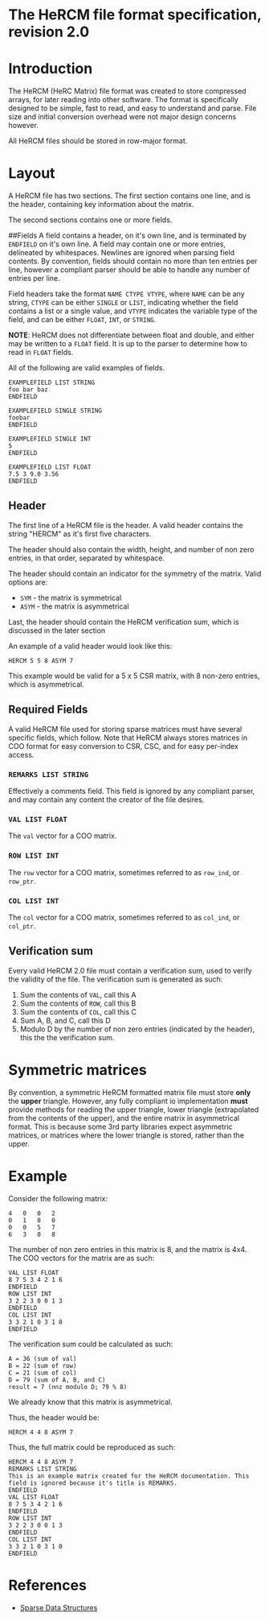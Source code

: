 # The HeRCM file format specification, revision 2.0
# Introduction
The HeRCM (HeRC Matrix) file format was created to store compressed arrays, for later reading into other software. The format is specifically designed to be simple, fast to read, and easy to understand and parse. File size and initial conversion overhead were not major design concerns however. 

All HeRCM files should be stored in row-major format. 

# Layout
A HeRCM file has two sections. The first section contains one line, and is the header, containing key information about the matrix. 

The second sections contains one or more fields. 

##Fields 
A field contains a header, on it's own line, and is terminated by `ENDFIELD` on it's own line. A field may contain one or more entries, delineated by whitespaces. Newlines are ignored when parsing field contents. By convention, fields should contain no more than ten entries per line, however a compliant parser should be able to handle any number of entries per line. 

Field headers take the format `NAME CTYPE VTYPE`, where `NAME` can be any string, `CTYPE` can be either `SINGLE` or `LIST`, indicating whether the field contains a list or a single value, and `VTYPE` indicates the variable type of the field, and can be either `FLOAT`, `INT`, or `STRING`. 

**NOTE**: HeRCM does not differentiate between float and double, and either may be written to a `FLOAT` field. It is up to the parser to determine how to read in `FLOAT` fields. 

All of the following are valid examples of fields. 
```
EXAMPLEFIELD LIST STRING
foo bar baz
ENDFIELD
```
```
EXAMPLEFIELD SINGLE STRING
foobar
ENDFIELD
```
```
EXAMPLEFIELD SINGLE INT
5
ENDFIELD
```
```
EXAMPLEFIELD LIST FLOAT 
7.5 3 9.0 3.56
ENDFIELD
```

## Header
The first line of a HeRCM file is the header. A valid header contains the string "HERCM" as it's first five characters. 

The header should also contain the width, height, and number of non zero entries, in that order, separated by whitespace. 

The header should contain an indicator for the symmetry of the matrix. Valid options are: 

* `SYM` - the matrix is symmetrical
* `ASYM` - the matrix is asymmetrical

Last, the header should contain the HeRCM verification sum, which is discussed in the later section

An example of a valid header would look like this: 
```
HERCM 5 5 8 ASYM 7
```

This example would be valid for a 5 x 5 CSR matrix, with 8 non-zero entries, which is asymmetrical.  

## Required Fields 
A valid HeRCM file used for storing sparse matrices must have several specific fields, which follow. Note that HeRCM always stores matrices in COO format for easy conversion to CSR, CSC, and for easy per-index access. 

### `REMARKS LIST STRING` 
Effectively a comments field. This field is ignored by any compliant parser, and may contain any content the creator of the file desires. 

### `VAL LIST FLOAT`
The `val` vector for a COO matrix. 

### `ROW LIST INT`
The `row` vector for a COO matrix, sometimes referred to as `row_ind`, or `row_ptr`. 

### `COL LIST INT`
The `col` vector for a COO matrix, sometimes referred to as `col_ind`, or `col_ptr`. 

## Verification sum
Every valid HeRCM 2.0 file must contain a verification sum, used to verify the validity of the file. The verification sum is generated as such: 

1. Sum the contents of `VAL`, call this A
2. Sum the contents of `ROW`, call this B
3. Sum the contents of `COL`, call this C 
4. Sum A, B, and C, call this D 
4. Modulo D by the number of non zero entries (indicated by the header), this the the verification sum. 

# Symmetric matrices 
By convention, a symmetric HeRCM formatted matrix file must store **only** the **upper** triangle. However, any fully compliant io implementation **must** provide methods for reading the upper triangle, lower triangle (extrapolated from the contents of the upper), and the entire matrix in asymmetrical format. This is because some 3rd party libraries expect asymmetric matrices, or matrices where the lower triangle is stored, rather than the upper. 

# Example 
Consider the following matrix: 


```
4	0	0	2
0	1	0	0
0	0	5	7
6	3	0	8
```

The number of non zero entries in this matrix is 8, and the matrix is 4x4. The COO vectors for the matrix are as such:

```
VAL LIST FLOAT
8 7 5 3 4 2 1 6
ENDFIELD
ROW LIST INT
3 2 2 3 0 0 1 3
ENDFIELD
COL LIST INT
3 3 2 1 0 3 1 0 
ENDFIELD
```

The verification sum could be calculated as such: 
```
A = 36 (sum of val)
B = 22 (sum of row)
C = 21 (sum of col)
D = 79 (sum of A, B, and C)
result = 7 (nnz modulo D; 79 % 8)
```

We already know that this matrix is asymmetrical. 

Thus, the header would be: 

`HERCM 4 4 8 ASYM 7`

Thus, the full matrix could be reproduced as such: 
```
HERCM 4 4 8 ASYM 7 
REMARKS LIST STRING
This is an example matrix created for the HeRCM documentation. This field is ignored because it's title is REMARKS. 
ENDFIELD
VAL LIST FLOAT
8 7 5 3 4 2 1 6
ENDFIELD
ROW LIST INT
3 2 2 3 0 0 1 3
ENDFIELD
COL LIST INT
3 3 2 1 0 3 1 0 
ENDFIELD

```

# References 
* [Sparse Data Structures](http://amath.colorado.edu/sites/default/files/2015/01/195762631/SparseDataStructs.pdf)